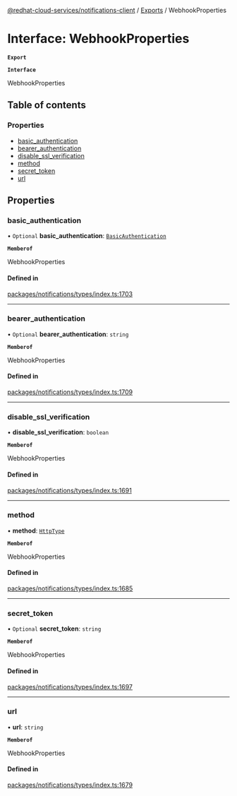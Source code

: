 [@redhat-cloud-services/notifications-client](../README.md) / [Exports](../modules.md) / WebhookProperties

# Interface: WebhookProperties

**`Export`**

**`Interface`**

WebhookProperties

## Table of contents

### Properties

- [basic\_authentication](WebhookProperties.md#basic_authentication)
- [bearer\_authentication](WebhookProperties.md#bearer_authentication)
- [disable\_ssl\_verification](WebhookProperties.md#disable_ssl_verification)
- [method](WebhookProperties.md#method)
- [secret\_token](WebhookProperties.md#secret_token)
- [url](WebhookProperties.md#url)

## Properties

### basic\_authentication

• `Optional` **basic\_authentication**: [`BasicAuthentication`](BasicAuthentication.md)

**`Memberof`**

WebhookProperties

#### Defined in

[packages/notifications/types/index.ts:1703](https://github.com/RedHatInsights/javascript-clients/blob/master/packages/notifications/types/index.ts#L1703)

___

### bearer\_authentication

• `Optional` **bearer\_authentication**: `string`

**`Memberof`**

WebhookProperties

#### Defined in

[packages/notifications/types/index.ts:1709](https://github.com/RedHatInsights/javascript-clients/blob/master/packages/notifications/types/index.ts#L1709)

___

### disable\_ssl\_verification

• **disable\_ssl\_verification**: `boolean`

**`Memberof`**

WebhookProperties

#### Defined in

[packages/notifications/types/index.ts:1691](https://github.com/RedHatInsights/javascript-clients/blob/master/packages/notifications/types/index.ts#L1691)

___

### method

• **method**: [`HttpType`](../enums/HttpType.md)

**`Memberof`**

WebhookProperties

#### Defined in

[packages/notifications/types/index.ts:1685](https://github.com/RedHatInsights/javascript-clients/blob/master/packages/notifications/types/index.ts#L1685)

___

### secret\_token

• `Optional` **secret\_token**: `string`

**`Memberof`**

WebhookProperties

#### Defined in

[packages/notifications/types/index.ts:1697](https://github.com/RedHatInsights/javascript-clients/blob/master/packages/notifications/types/index.ts#L1697)

___

### url

• **url**: `string`

**`Memberof`**

WebhookProperties

#### Defined in

[packages/notifications/types/index.ts:1679](https://github.com/RedHatInsights/javascript-clients/blob/master/packages/notifications/types/index.ts#L1679)
